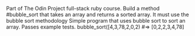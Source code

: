 Part of The Odin Project full-stack ruby course. Build a method #bubble_sort that takes an array and returns a sorted array. It must use the bubble sort methodology Simple program that uses bubble sort to sort an array. 
Passes example tests. 
bubble_sort([4,3,78,2,0,2) #=> [0,2,2,3,4,78]